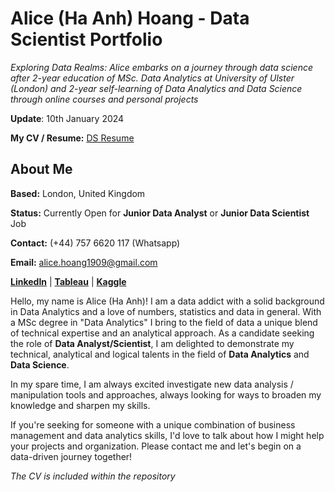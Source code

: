 # Alice (Ha Anh) Hoang - Data Scientist Portfolio

*Exploring Data Realms: Alice embarks on a journey through data science after 2-year education of MSc. Data Analytics at University of Ulster (London) and 2-year self-learning of Data Analytics and Data Science through online courses and personal projects*

**Update**: 10th January 2024

**My CV / Resume:** [DS Resume]( https://github.com/hafanhh/Data-Scientist-Resume) 

## About Me

**Based:** London, United Kingdom

**Status:** Currently Open for **Junior Data Analyst** or **Junior Data Scientist** Job

**Contact:** (+44) 757 6620 117 (Whatsapp)

**Email:** alice.hoang1909@gmail.com

**[LinkedIn](https://www.linkedin.com/in/alicehoang190996/)** | **[Tableau](https://public.tableau.com/app/profile/ha.anh.hoang6033/vizzes)** | **[Kaggle](https://www.kaggle.com/haanhhoang)**


Hello, my name is Alice (Ha Anh)! I am a data addict with a solid background in Data Analytics and a love of numbers, statistics and data in general. With a MSc degree in "Data Analytics" I bring to the field of data a unique blend of technical expertise and an analytical approach. As a candidate seeking the role of **Data Analyst/Scientist**, I am delighted to demonstrate my technical, analytical and logical talents in the field of **Data Analytics** and **Data Science**.


In my spare time, I am always excited investigate new data analysis / manipulation tools and approaches, always looking for ways to broaden my knowledge and sharpen my skills.

If you're seeking for someone with a unique combination of business management and data analytics skills, I'd love to talk about how I might help your projects and organization. Please contact me and let's begin on a data-driven journey together!

*The CV is included within the repository*
